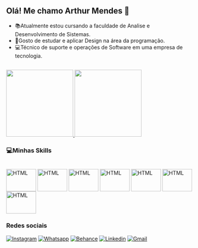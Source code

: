## Olá! Me chamo Arthur Mendes 🚀

- 📚Atualmente estou cursando a faculdade de Analise e Desenvolvimento de Sistemas.
- 🤩Gosto de estudar e aplicar Design na área da programação.
- 💻Técnico de suporte e operações de Software em uma empresa de tecnologia.

##
<div>
  <a href= "https://github.com/Arthur0020">
  <img height="180em" src="https://github-readme-stats.vercel.app/api?username=Arthur0020&show_icons=true&theme=onedark&include_all_commits=true&count_private=true"/>
  <img height="180em" src="https://github-readme-stats.vercel.app/api/top-langs/?username=Arthur0020&layout=compact&langs_count=16&theme=onedark&count_private=true"/>
  </a>
</div>  

### 💻Minhas Skills

<div style="display": inline_block><br>
  <img align ="center" alt="HTML" height="60" width="80" src="https://cdn.jsdelivr.net/gh/devicons/devicon@latest/icons/html5/html5-original.svg">
  <img align ="center" alt="HTML" height="60" width="80" src="https://cdn.jsdelivr.net/gh/devicons/devicon@latest/icons/css3/css3-original.svg">
  <img align ="center" alt="HTML" height="60" width="80" src="https://cdn.jsdelivr.net/gh/devicons/devicon@latest/icons/tailwindcss/tailwindcss-original.svg">
  <img align ="center" alt="HTML" height="60" width="80" src="https://cdn.jsdelivr.net/gh/devicons/devicon@latest/icons/python/python-original.svg">
  <img align ="center" alt="HTML" height="60" width="80" src="https://cdn.jsdelivr.net/gh/devicons/devicon@latest/icons/java/java-original.svg">
  <img align ="center" alt="HTML" height="60" width="80" src="https://cdn.jsdelivr.net/gh/devicons/devicon@latest/icons/photoshop/photoshop-original.svg">
  <img align ="center" alt="HTML" height="60" width="80" src="https://cdn.jsdelivr.net/gh/devicons/devicon@latest/icons/figma/figma-original.svg">
</div>

### Redes sociais

[![Instagram](https://img.shields.io/badge/Instagram-E4405F?style=for-the-badge&logo=instagram&logoColor=white)](https://www.instagram.com/arthur_dmendes/)
[![Whatsapp](https://img.shields.io/badge/WhatsApp-25D366?style=for-the-badge&logo=whatsapp&logoColor=white)](https://wa.me/?31997351994)
[![Behance](https://img.shields.io/badge/-Behance-blue?style=for-the-badge&logo=behance&logoColor=white)](https://www.behance.net/ArthurDMendes)
[![Linkedin](https://img.shields.io/badge/LinkedIn-0077B5?style=for-the-badge&logo=linkedin&logoColor=white)](https://www.linkedin.com/in/arthur-mendes-594b322a0/)
[![Gmail](https://img.shields.io/badge/Gmail-D14836?style=for-the-badge&logo=gmail&logoColor=white)](mailto:arthurmendes3145@gmail.com)
